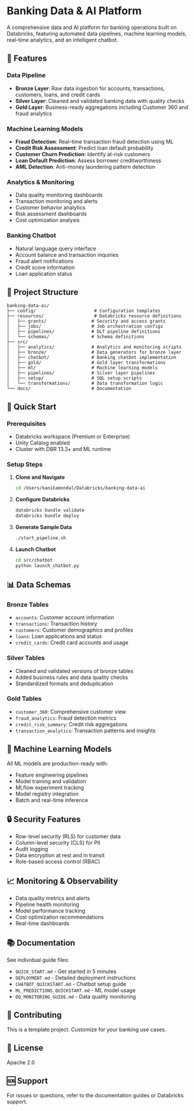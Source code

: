 # Banking Data & AI Platform

A comprehensive data and AI platform for banking operations built on Databricks, featuring automated data pipelines, machine learning models, real-time analytics, and an intelligent chatbot.

## 🏦 Features

### Data Pipeline
- **Bronze Layer**: Raw data ingestion for accounts, transactions, customers, loans, and credit cards
- **Silver Layer**: Cleaned and validated banking data with quality checks
- **Gold Layer**: Business-ready aggregations including Customer 360 and fraud analytics

### Machine Learning Models
- **Fraud Detection**: Real-time transaction fraud detection using ML
- **Credit Risk Assessment**: Predict loan default probability
- **Customer Churn Prediction**: Identify at-risk customers
- **Loan Default Prediction**: Assess borrower creditworthiness
- **AML Detection**: Anti-money laundering pattern detection

### Analytics & Monitoring
- Data quality monitoring dashboards
- Transaction monitoring and alerts
- Customer behavior analytics
- Risk assessment dashboards
- Cost optimization analysis

### Banking Chatbot
- Natural language query interface
- Account balance and transaction inquiries
- Fraud alert notifications
- Credit score information
- Loan application status

## 📁 Project Structure

```
banking-data-ai/
├── config/                      # Configuration templates
├── resources/                   # Databricks resource definitions
│   ├── grants/                 # Security and access grants
│   ├── jobs/                   # Job orchestration configs
│   ├── pipelines/              # DLT pipeline definitions
│   └── schemas/                # Schema definitions
├── src/
│   ├── analytics/              # Analytics and monitoring scripts
│   ├── bronze/                 # Data generators for bronze layer
│   ├── chatbot/                # Banking chatbot implementation
│   ├── gold/                   # Gold layer transformations
│   ├── ml/                     # Machine learning models
│   ├── pipelines/              # Silver layer pipelines
│   ├── setup/                  # SQL setup scripts
│   └── transformations/        # Data transformation logic
└── docs/                       # Documentation
```

## 🚀 Quick Start

### Prerequisites
- Databricks workspace (Premium or Enterprise)
- Unity Catalog enabled
- Cluster with DBR 13.3+ and ML runtime

### Setup Steps

1. **Clone and Navigate**
   ```bash
   cd /Users/kanikamondal/Databricks/banking-data-ai
   ```

2. **Configure Databricks**
   ```bash
   databricks bundle validate
   databricks bundle deploy
   ```

3. **Generate Sample Data**
   ```bash
   ./start_pipeline.sh
   ```

4. **Launch Chatbot**
   ```bash
   cd src/chatbot
   python launch_chatbot.py
   ```

## 📊 Data Schemas

### Bronze Tables
- `accounts`: Customer account information
- `transactions`: Transaction history
- `customers`: Customer demographics and profiles
- `loans`: Loan applications and status
- `credit_cards`: Credit card accounts and usage

### Silver Tables
- Cleaned and validated versions of bronze tables
- Added business rules and data quality checks
- Standardized formats and deduplication

### Gold Tables
- `customer_360`: Comprehensive customer view
- `fraud_analytics`: Fraud detection metrics
- `credit_risk_summary`: Credit risk aggregations
- `transaction_analytics`: Transaction patterns and insights

## 🤖 Machine Learning Models

All ML models are production-ready with:
- Feature engineering pipelines
- Model training and validation
- MLflow experiment tracking
- Model registry integration
- Batch and real-time inference

## 🔒 Security Features

- Row-level security (RLS) for customer data
- Column-level security (CLS) for PII
- Audit logging
- Data encryption at rest and in transit
- Role-based access control (RBAC)

## 📈 Monitoring & Observability

- Data quality metrics and alerts
- Pipeline health monitoring
- Model performance tracking
- Cost optimization recommendations
- Real-time dashboards

## 📚 Documentation

See individual guide files:
- `QUICK_START.md` - Get started in 5 minutes
- `DEPLOYMENT.md` - Detailed deployment instructions
- `CHATBOT_QUICKSTART.md` - Chatbot setup guide
- `ML_PREDICTIONS_QUICKSTART.md` - ML model usage
- `DQ_MONITORING_GUIDE.md` - Data quality monitoring

## 🤝 Contributing

This is a template project. Customize for your banking use cases.

## 📝 License

Apache 2.0

## 🆘 Support

For issues or questions, refer to the documentation guides or Databricks support.

